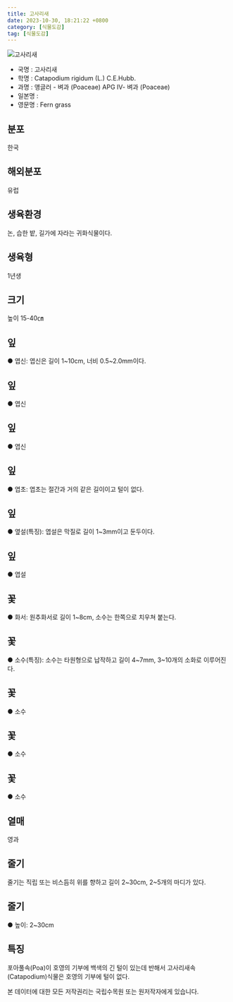 ```yaml
---
title: 고사리새
date: 2023-10-30, 18:21:22 +0800
category: [식물도감]
tag: [식물도감]
---
```




![고사리새](http://www.nature.go.kr/fileUpload/plants/basic/Gramineae/Catapodium/410/410_1_th2.jpg)
- 국명 : 고사리새
- 학명 : Catapodium rigidum (L.) C.E.Hubb.
- 과명 : 앵글러 - 벼과 (Poaceae) APG Ⅳ- 벼과 (Poaceae)
- 일본명 : 
- 영문명 : Fern grass


## 분포
한국
## 해외분포
유럽
## 생육환경
논, 습한 밭, 길가에 자라는 귀화식물이다. 
## 생육형
1년생
## 크기
높이 15-40㎝
## 잎
● 엽신: 엽신은 길이 1~10cm, 너비 0.5~2.0mm이다.
## 잎
● 엽신
## 잎
● 엽신
## 잎
● 엽초: 엽초는 절간과 거의 같은 길이이고 털이 없다.
## 잎
● 옆설(특징): 엽설은 막질로 길이 1~3mm이고 둔두이다.
## 잎
● 엽설
## 꽃
● 화서: 원추화서로 길이 1~8cm, 소수는 한쪽으로 치우쳐 붙는다.
## 꽃
● 소수(특징): 소수는 타원형으로 납작하고 길이 4~7mm, 3~10개의 소화로 이루어진다.
## 꽃
● 소수
## 꽃
● 소수
## 꽃
● 소수
## 열매
영과
## 줄기
줄기는 직립 또는 비스듬히 위를 향하고 길이 2~30cm, 2~5개의 마디가 있다.
## 줄기
● 높이: 2~30cm
## 특징
포아풀속(Poa)이 호영의 기부에 백색의 긴 털이 있는데 반해서 고사리새속(Catapodium)식물은 호영의 기부에 털이 없다.






본 데이터에 대한 모든 저작권리는 국립수목원 또는 원저작자에게 있습니다.
